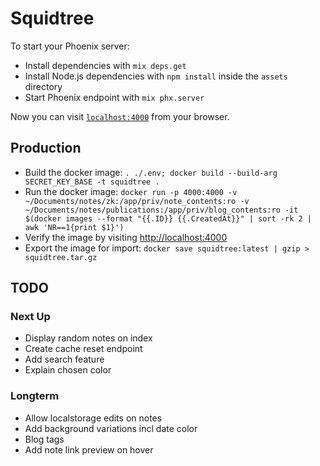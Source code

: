 # Squidtree

To start your Phoenix server:

  * Install dependencies with `mix deps.get`
  * Install Node.js dependencies with `npm install` inside the `assets` directory
  * Start Phoenix endpoint with `mix phx.server`

Now you can visit [`localhost:4000`](http://localhost:4000) from your browser.

## Production

- Build the docker image: `. ./.env; docker build --build-arg SECRET_KEY_BASE -t squidtree .`
- Run the docker image: `docker run -p 4000:4000 -v ~/Documents/notes/zk:/app/priv/note_contents:ro -v ~/Documents/notes/publications:/app/priv/blog_contents:ro -it $(docker images --format "{{.ID}} {{.CreatedAt}}" | sort -rk 2 | awk 'NR==1{print $1}')`
- Verify the image by visiting <http://localhost:4000>
- Export the image for import: `docker save squidtree:latest | gzip > squidtree.tar.gz`

## TODO

### Next Up

- Display random notes on index
- Create cache reset endpoint
- Add search feature
- Explain chosen color

### Longterm

- Allow localstorage edits on notes
- Add background variations incl date color
- Blog tags
- Add note link preview on hover
